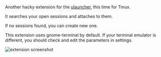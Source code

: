 Another hacky extension for the [ulauncher](https://ulauncher.io/), this time for Tmux.

It searches your open sessions and attaches to them.

If no sessions found, you can create new one.

This extension uses gnome-terminal by default. If your terminal emulator is different, you should check and edit the parameters in settings.

![extension screenshot](https://i.imgur.com/U0nUGlZ.png)
